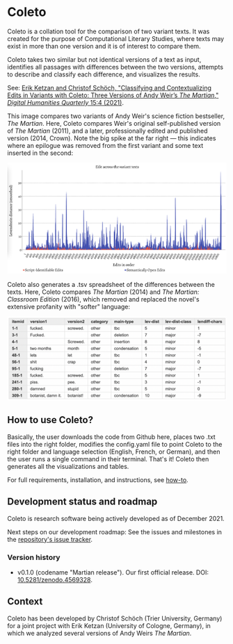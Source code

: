 # Coleto

Coleto is a collation tool for the comparison of two variant texts. It was created for the purpose of Computational Literary Studies, where texts may exist in more than one version and it is of interest to compare them. 

Coleto takes two similar but not identical versions of a text as input, identifies all passages with differences between the two versions, attempts to describe and classify each difference, and visualizes the results.

See: [Erik Ketzan and Christof Schöch, "Classifying and Contextualizing Edits in Variants with Coleto: Three Versions of Andy Weir’s *The Martian*," *Digital Humanities Quarterly* 15:4 (2021)](http://digitalhumanities.org/dhq/vol/15/4/000579/000579.html). 

This image compares two variants of Andy Weir's science fiction bestseller, *The Martian*. Here, Coleto compares Weir's original self-published version of *The Martian* (2011), and a later, professionally edited and published version (2014, Crown). Note the big spike at the far right — this indicates where an epilogue was removed from the first variant and some text inserted in the second:

![Coleto progression visualization](https://raw.githubusercontent.com/dh-trier/coleto/main/images/coleto_progression.png)

Coleto also generates a .tsv spreadsheet of the differences between the texts. Here, Coleto compares *The Martian* (2014) and *The Martian: Classroom Edition* (2016), which removed and replaced the novel's extensive profanity with "softer" language:

![Coleto diff table](https://raw.githubusercontent.com/dh-trier/coleto/main/images/coleto_diff_table.png)

## How to use Coleto?

Basically, the user downloads the code from Github here, places two .txt files into the right folder, modifies the config.yaml file to point Coleto  to the right folder and language selection (English, French, or German), and then the user runs a single command in their terminal. That's it! Coleto then generates all the visualizations and tables.

For full requirements, installation, and instructions, see [how-to](https://github.com/dh-trier/coleto/blob/main/HOWTO.md).

## Development status and roadmap 

Coleto is research software being actively developed as of December 2021.

Next steps on our development roadmap: See the issues and milestones in the [repository's issue tracker](https://github.com/dh-trier/coleto/issues). 

### Version history 

* v0.1.0 (codename "Martian release"). Our first official release. DOI: [10.5281/zenodo.4569328](https://doi.org/10.5281/zenodo.4569328). 

## Context 

Coleto has been developed by Christof Schöch (Trier University, Germany) for a joint project with Erik Ketzan (University of Cologne, Germany), in which we analyzed several versions of Andy Weirs _The Martian_.
